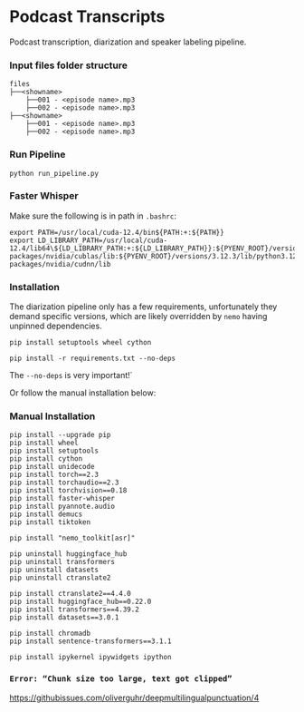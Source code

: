 # Podcast Transcripts

Podcast transcription, diarization and speaker labeling pipeline.

### Input files folder structure
```
files
├──<showname>
    ├──001 - <episode name>.mp3
    ├──002 - <episode name>.mp3
├──<showname>
    ├──001 - <episode name>.mp3
    ├──002 - <episode name>.mp3
```

### Run Pipeline
```
python run_pipeline.py
```

### Faster Whisper

Make sure the following is in path in `.bashrc`:

```
export PATH=/usr/local/cuda-12.4/bin${PATH:+:${PATH}}
export LD_LIBRARY_PATH=/usr/local/cuda-12.4/lib64\${LD_LIBRARY_PATH:+:${LD_LIBRARY_PATH}}:${PYENV_ROOT}/versions/3.12.3/lib/python3.12/site-packages/nvidia/cublas/lib:${PYENV_ROOT}/versions/3.12.3/lib/python3.12/site-packages/nvidia/cudnn/lib
```

### Installation

The diarization pipeline only has a few requirements, unfortunately they demand specific versions, which are likely overridden by `nemo` having unpinned dependencies.

```
pip install setuptools wheel cython

pip install -r requirements.txt --no-deps
```

The `--no-deps` is very important!`

Or follow the manual installation below:

### Manual Installation

```
pip install --upgrade pip
pip install wheel
pip install setuptools
pip install cython
pip install unidecode
pip install torch==2.3
pip install torchaudio==2.3
pip install torchvision==0.18
pip install faster-whisper
pip install pyannote.audio
pip install demucs
pip install tiktoken

pip install "nemo_toolkit[asr]"

pip uninstall huggingface_hub
pip uninstall transformers
pip uninstall datasets
pip uninstall ctranslate2

pip install ctranslate2==4.4.0
pip install huggingface_hub==0.22.0
pip install transformers==4.39.2
pip install datasets==3.0.1

pip install chromadb
pip install sentence-transformers==3.1.1

pip install ipykernel ipywidgets ipython
```

### `Error: “Chunk size too large, text got clipped”`

https://githubissues.com/oliverguhr/deepmultilingualpunctuation/4